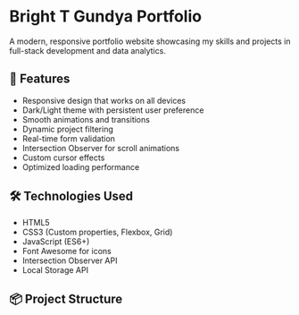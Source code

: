 # Bright T Gundya Portfolio

A modern, responsive portfolio website showcasing my skills and projects in full-stack development and data analytics.

## 🚀 Features

- Responsive design that works on all devices
- Dark/Light theme with persistent user preference
- Smooth animations and transitions
- Dynamic project filtering
- Real-time form validation
- Intersection Observer for scroll animations
- Custom cursor effects
- Optimized loading performance

## 🛠️ Technologies Used

- HTML5
- CSS3 (Custom properties, Flexbox, Grid)
- JavaScript (ES6+)
- Font Awesome for icons
- Intersection Observer API
- Local Storage API

## 📦 Project Structure

